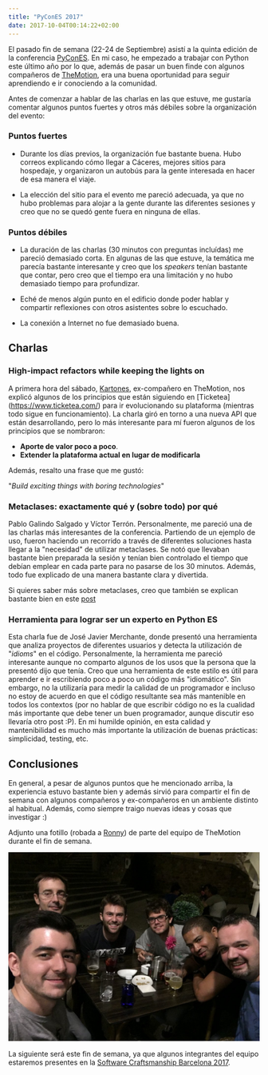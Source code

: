 ```yaml
---
title: "PyConES 2017"
date: 2017-10-04T00:14:22+02:00
---
```


El pasado fin de semana (22-24 de Septiembre) asistí a la quinta edición de la conferencia
[PyConES](https://2017.es.pycon.org/es/). En mi caso, he empezado a trabajar con Python este último año por lo que, además
de pasar un buen finde con algunos compañeros de [TheMotion](https://www.themotion.com/), era
una buena oportunidad para seguir aprendiendo e ir conociendo a la comunidad.

Antes de comenzar a hablar de las charlas en las que estuve, me gustaría comentar algunos
puntos fuertes y otros más débiles sobre la organización del evento:

### Puntos fuertes

   * Durante los días previos, la organización fue bastante buena. Hubo correos explicando
   cómo llegar a Cáceres, mejores sitios para hospedaje, y organizaron un autobús para la
   gente interesada en hacer de esa manera el viaje.

   * La elección del sitio para el evento me pareció adecuada, ya que no hubo problemas para
   alojar a la gente durante las diferentes sesiones y creo que no se quedó gente fuera en ninguna de ellas.

### Puntos débiles

   * La duración de las charlas (30 minutos con preguntas incluídas) me pareció demasiado
   corta. En algunas de las que estuve, la temática me parecía bastante
   interesante y creo que los _speakers_ tenían bastante que contar, pero creo que el tiempo era
   una limitación y no hubo demasiado tiempo para profundizar.

   * Eché de menos algún punto en el edificio donde poder hablar y compartir reflexiones con
   otros asistentes sobre lo escuchado.

   * La conexión a Internet no fue demasiado buena.

## Charlas

### High-impact refactors while keeping the lights on

A primera hora del sábado, [Kartones](https://twitter.com/kartones), ex-compañero en TheMotion,
nos explicó algunos de los principios que están siguiendo en [Ticketea]
(https://www.ticketea.com/) para ir evolucionando su plataforma (mientras todo sigue en
funcionamiento). La charla giró en torno a una nueva API que están desarrollando,
pero lo más interesante para mí fueron algunos de los principios que se nombraron:

  * **Aporte de valor poco a poco**.
  * **Extender la plataforma actual en lugar de modificarla**

Además, resalto una frase que me gustó:

  "_Build exciting things with boring technologies_"

### Metaclases: exactamente qué y (sobre todo) por qué

Pablo Galindo Salgado y Víctor Terrón. Personalmente, me pareció una de las charlas
más interesantes de la conferencia. Partiendo de un ejemplo de uso, fueron haciendo un recorrido
a través de diferentes soluciones hasta llegar a la "necesidad" de utilizar metaclases. Se notó
que llevaban bastante bien preparada la sesión y tenían bien controlado el tiempo que debían
emplear en cada parte para no pasarse de los 30 minutos. Además, todo fue explicado de una
manera bastante clara y divertida.

Si quieres saber más sobre metaclases, creo que también se explican
bastante bien en este [post](https://blog.ionelmc.ro/2015/02/09/understanding-python-metaclasses/)

### Herramienta para lograr ser un experto en Python ES

Esta charla fue de José Javier Merchante, donde presentó una herramienta que analiza proyectos
de diferentes usuarios y detecta la utilización de "_idioms_" en el código. Personalmente, la
herramienta me pareció interesante aunque no comparto algunos de los usos que la persona que la
presentó dijo que tenía. Creo que una herramienta de este estilo es útil para aprender e ir
escribiendo poco a poco un código más "idiomático". Sin embargo, no la utilizaría para medir
la calidad de un programador e incluso no estoy de acuerdo en que el código resultante sea más
mantenible en todos los contextos (por no hablar de que escribir código no es la cualidad más
importante que debe tener un buen programador, aunque discutir eso llevaría otro post :P). En mi
humilde opinión, en esta calidad y mantenibilidad es mucho más importante la utilización de
buenas prácticas: simplicidad, testing, etc.


## Conclusiones

En general, a pesar de algunos puntos que he mencionado arriba, la experiencia estuvo bastante
bien y además sirvió para compartir el fin de semana con algunos compañeros y ex-compañeros en un
ambiente distinto al habitual. Además, como siempre traigo nuevas ideas y cosas que investigar :)

Adjunto una fotillo (robada a [Ronny](https://twitter.com/RonnyAncorini)) de parte del equipo de TheMotion durante el fin de semana.

<img class="special-img-class" src="/pycon/pycon.png" />

La siguiente será este fin de semana, ya que algunos integrantes del equipo estaremos presentes
en la [Software Craftsmanship Barcelona 2017](http://scbcn.github.io/).
